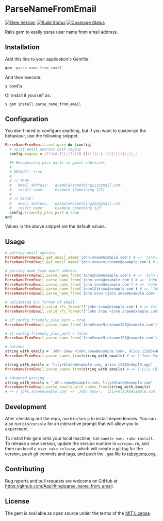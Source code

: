 # ParseNameFromEmail

[![Gem Version](https://badge.fury.io/rb/parse_name_from_email.svg)](https://badge.fury.io/rb/parse_name_from_email)
[![Build Status](https://travis-ci.org/Applifting/parse_name_from_email.svg?branch=master)](https://travis-ci.org/Applifting/parse_name_from_email)
[![Coverage Status](https://coveralls.io/repos/github/Applifting/parse_name_from_email/badge.svg?branch=master)](https://coveralls.io/github/Applifting/parse_name_from_email?branch=master)

Rails gem to easily parse user name from email address.

## Installation

Add this line to your application's Gemfile:

```ruby
gem 'parse_name_from_email'
```

And then execute:

    $ bundle

Or install it yourself as:

    $ gem install parse_name_from_email

## Configuration

You don't need to configure anything, but if you want to customize the behaviour, use the following snippet:

```ruby
ParseNameFromEmail.configure do |config|
  # split email address with regexp
  config.regexp = /(?=[A-Z])|(?:([0-9]+))|\.|-|\?|!|\+|\;|\_/

  ## Recognizing plus parts in gmail addresses
  #
  # DEFAULT: true
  #
  # if TRUE:
  #   email address:  'example+something123@gmail.com'
  #   result name:    'Example (Something 123)'
  #
  # if FALSE:
  #   email address:  'example+something123@gmail.com'
  #   result name:    'Example Something 123'
  config.friendly_plus_part = true
end
```

Values in the above snippet are the default values.

## Usage

```ruby
# getting email address
ParseNameFromEmail.get_email_name('john-snow@example.com') # => 'john-snow'
ParseNameFromEmail.get_email_name('john-snow+nickname@example.com') # => 'john-snow+nickname'

# parsing name from email address
ParseNameFromEmail.parse_name_from('JohnSnow@example.com') # => 'John Snow'
ParseNameFromEmail.parse_name_from('john-snow@example.com') # => 'John Snow'
ParseNameFromEmail.parse_name_from('john_snow@example.com') # => 'John Snow'
ParseNameFromEmail.parse_name_from('john123snow@example.com') # => 'John Snow'
ParseNameFromEmail.parse_name_from('John Snow <john.snow@example.com>') # => 'John Snow'

# validating RFC format of email
ParseNameFromEmail.valid_rfc_format?('john-snow@example.com') # => false
ParseNameFromEmail.valid_rfc_format?('John Snow <john.snow@example.com>') # => true

# if config.friendly_plus_part = true
ParseNameFromEmail.parse_name_from('JohnSnow+Nickname123@example.com') # => 'John Snow (Nickname 123)'

# if config.friendly_plus_part = false
ParseNameFromEmail.parse_name_from('JohnSnow+Nickname123@example.com') # => 'John Snow Nickname 123'

# batches
string_with_emails = 'John Snow <john.snow@example.com>, alice.123@3x4mpl3.app'
ParseNameFromEmail.parse_names_from(string_with_emails) # => ['John Snow', 'Alice']

string_with_emails = 'lily+black@example.com, alice.123@3x4mpl3.app'
ParseNameFromEmail.parse_names_from(string_with_emails) # => ['Lily (black)', 'Alice']

# advanced parsing
string_with_emails = 'john.snow@example.com, lily+black@example.com'
ParseNameFromEmail.parse_emails_with_names_from(string_with_emails)
# => {'john.snow@example.com' => 'John Snow', 'lily+black@example.com' => 'Lily (black)'}

```

## Development

After checking out the repo, run `bin/setup` to install dependencies. You can also run `bin/console` for an interactive prompt that will allow you to experiment.

To install this gem onto your local machine, run `bundle exec rake install`. To release a new version, update the version number in `version.rb`, and then run `bundle exec rake release`, which will create a git tag for the version, push git commits and tags, and push the `.gem` file to [rubygems.org](https://rubygems.org).

## Contributing

Bug reports and pull requests are welcome on GitHub at https://github.com/Applifting/parse_name_from_email.


## License

The gem is available as open source under the terms of the [MIT License](http://opensource.org/licenses/MIT).

